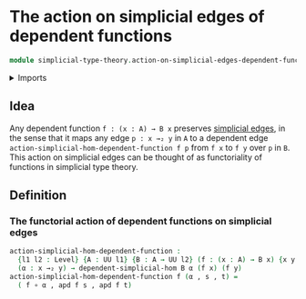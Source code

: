 # The action on simplicial edges of dependent functions

```agda
module simplicial-type-theory.action-on-simplicial-edges-dependent-functions where
```

<details><summary>Imports</summary>

```agda
open import foundation.action-on-identifications-functions
open import foundation.action-on-identifications-dependent-functions
open import foundation.constant-maps
open import foundation.dependent-pair-types
open import foundation.equality-cartesian-product-types
open import foundation.equality-dependent-pair-types
open import foundation.function-types
open import foundation.identity-types
open import foundation.universe-levels

open import simplicial-type-theory.simplicial-edges
open import simplicial-type-theory.dependent-simplicial-edges
```

</details>

## Idea

Any dependent function `f : (x : A) → B x` preserves
[simplicial edges](simplicial-type-theory.simplicial-edges.md), in the sense
that it maps any edge `p : x →₂ y` in `A` to a dependent edge
`action-simplicial-hom-dependent-function f p` from `f x` to `f y` over `p` in
`B`. This action on simplicial edges can be thought of as functoriality of
functions in simplicial type theory.

## Definition

### The functorial action of dependent functions on simplicial edges

```agda
action-simplicial-hom-dependent-function :
  {l1 l2 : Level} {A : UU l1} {B : A → UU l2} (f : (x : A) → B x) {x y : A} →
  (α : x →₂ y) → dependent-simplicial-hom B α (f x) (f y)
action-simplicial-hom-dependent-function f (α , s , t) =
  ( f ∘ α , apd f s , apd f t)
```
